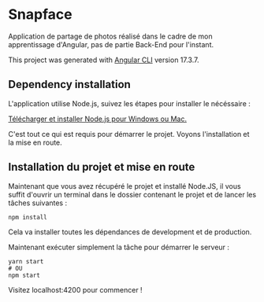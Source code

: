 # Snapface

Application de partage de photos réalisé dans le cadre de mon apprentissage d'Angular, pas de partie Back-End pour l'instant.

This project was generated with [Angular CLI](https://github.com/angular/angular-cli) version 17.3.7.

## Dependency installation

L'application utilise Node.js, suivez les étapes pour installer le nécéssaire :

[Télécharger et installer Node.js pour Windows ou Mac.](https://nodejs.org/fr/download/)

C'est tout ce qui est requis pour démarrer le projet. Voyons l'installation et la mise en route.

## Installation du projet et mise en route

Maintenant que vous avez récupéré le projet et installé Node.JS, il vous suffit d'ouvrir un terminal dans le dossier contenant le projet et de lancer les tâches suivantes :

```
npm install
```

Cela va installer toutes les dépendances de development et de production.

Maintenant exécuter simplement la tâche pour démarrer le serveur :

```
yarn start
# OU
npm start
```

Visitez localhost:4200 pour commencer !


